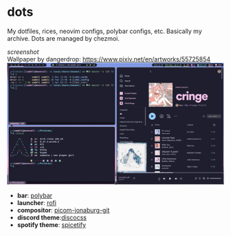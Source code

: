 # dots

My dotfiles, rices, neovim configs, polybar configs, etc. Basically my archive. Dots are managed by chezmoi.

*screenshot*\
Wallpaper by dangerdrop: https://www.pixiv.net/en/artworks/55725854
![catppuccin](rice.png)

- **bar**: [polybar](https://github.com/polybar/polybar)
- **launcher**: [rofi](https://github.com/adi1090x/rofi)
- **compositor**: [picom-jonaburg-git](https://github.com/jonaburg/picom)
- **discord theme**:[discocss](https://github.com/mlvzk/discocss)
- **spotify theme**: [spicetify](https://github.com/khanhas/spicetify-cli)
